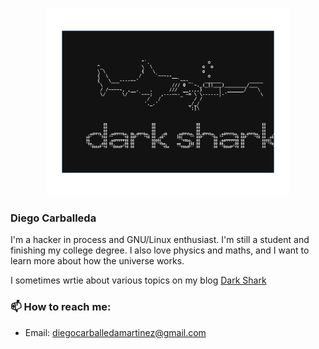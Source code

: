 <p align="center">
  <img height="300" src="dark_shark_logo.svg">
</p>

### Diego Carballeda


I'm a hacker in process and GNU/Linux enthusiast. I'm still a student and finishing my college degree. I also love physics and maths, and I want to learn more about how the universe works.

I sometimes wrtie about various topics on my blog [Dark Shark](https://diegocarba99.github.io/)


### 📫 How to reach me:

- Email: [diegocarballedamartinez@gmail.com](mailto:diegocarballedamartinez@gmail.com)
